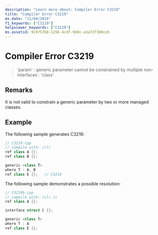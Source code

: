 ```yaml
---
description: "Learn more about: Compiler Error C3219"
title: "Compiler Error C3219"
ms.date: "11/04/2016"
f1_keywords: ["C3219"]
helpviewer_keywords: ["C3219"]
ms.assetid: 9c9757b0-1256-4cdf-9d8c-a3a72f300ce5
---
```

# Compiler Error C3219

> 'param' : generic parameter cannot be constrained by multiple non-interfaces : 'class'

## Remarks

It is not valid to constrain a generic parameter by two or more managed classes.

## Example

The following sample generates C3219:

```cpp
// C3219.cpp
// compile with: /clr
ref class A {};
ref class B {};

generic <class T>
where T : A, B
ref class E {};   // C3219
```

The following sample demonstrates a possible resolution:

```cpp
// C3219b.cpp
// compile with: /clr /c
ref class A {};

interface struct C {};

generic <class T>
where T : A
ref class E {};
```
